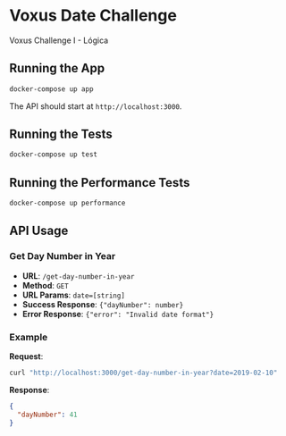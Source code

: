 # Voxus Date Challenge

Voxus Challenge I - Lógica

## Running the App

```bash
docker-compose up app
```

The API should start at `http://localhost:3000`.

## Running the Tests

```bash
docker-compose up test
```

## Running the Performance Tests

```bash
docker-compose up performance
```

## API Usage

### Get Day Number in Year

- **URL**: `/get-day-number-in-year`
- **Method**: `GET`
- **URL Params**: `date=[string]`
- **Success Response**: `{"dayNumber": number}`
- **Error Response**: `{"error": "Invalid date format"}`

### Example

**Request**:

```bash
curl "http://localhost:3000/get-day-number-in-year?date=2019-02-10"

```

**Response**:

```json
{
  "dayNumber": 41
}
```
